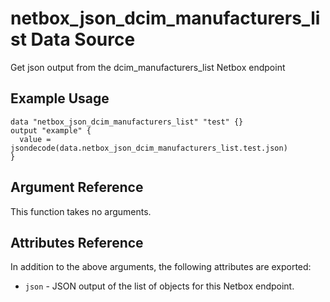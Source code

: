 # netbox\_json\_dcim\_manufacturers\_list Data Source

Get json output from the dcim_manufacturers_list Netbox endpoint

## Example Usage

```hcl
data "netbox_json_dcim_manufacturers_list" "test" {}
output "example" {
  value = jsondecode(data.netbox_json_dcim_manufacturers_list.test.json)
}
```

## Argument Reference

This function takes no arguments.

## Attributes Reference

In addition to the above arguments, the following attributes are exported:
* ``json`` - JSON output of the list of objects for this Netbox endpoint.

